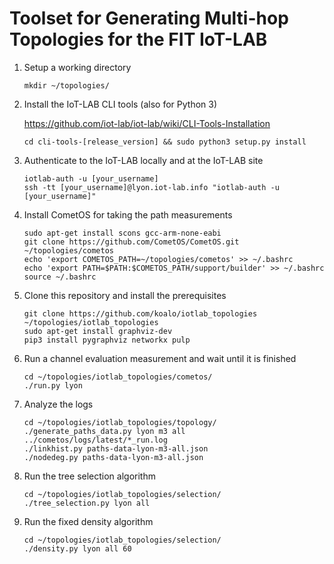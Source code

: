 Toolset for Generating Multi-hop Topologies for the FIT IoT-LAB
===============================================================


1. Setup a working directory

    ```
    mkdir ~/topologies/
    ```

2. Install the IoT-LAB CLI tools (also for Python 3)
	
    https://github.com/iot-lab/iot-lab/wiki/CLI-Tools-Installation

    ```
    cd cli-tools-[release_version] && sudo python3 setup.py install
    ```

3. Authenticate to the IoT-LAB locally and at the IoT-LAB site
   
    ```
    iotlab-auth -u [your_username]
    ssh -tt [your_username]@lyon.iot-lab.info "iotlab-auth -u [your_username]"
    ```

5. Install CometOS for taking the path measurements

    ```
    sudo apt-get install scons gcc-arm-none-eabi
    git clone https://github.com/CometOS/CometOS.git ~/topologies/cometos
    echo 'export COMETOS_PATH=~/topologies/cometos' >> ~/.bashrc
    echo 'export PATH=$PATH:$COMETOS_PATH/support/builder' >> ~/.bashrc
    source ~/.bashrc

    ```

6. Clone this repository and install the prerequisites

    ```
    git clone https://github.com/koalo/iotlab_topologies ~/topologies/iotlab_topologies
    sudo apt-get install graphviz-dev
    pip3 install pygraphviz networkx pulp
    ```

7. Run a channel evaluation measurement and wait until it is finished

    ```
    cd ~/topologies/iotlab_topologies/cometos/
    ./run.py lyon
    ```

8. Analyze the logs

    ```
    cd ~/topologies/iotlab_topologies/topology/
    ./generate_paths_data.py lyon m3 all ../cometos/logs/latest/*_run.log
    ./linkhist.py paths-data-lyon-m3-all.json
    ./nodedeg.py paths-data-lyon-m3-all.json
    ```

9. Run the tree selection algorithm
    ```
    cd ~/topologies/iotlab_topologies/selection/
    ./tree_selection.py lyon all
    ```

10. Run the fixed density algorithm 
    ```
    cd ~/topologies/iotlab_topologies/selection/
    ./density.py lyon all 60
    ```
